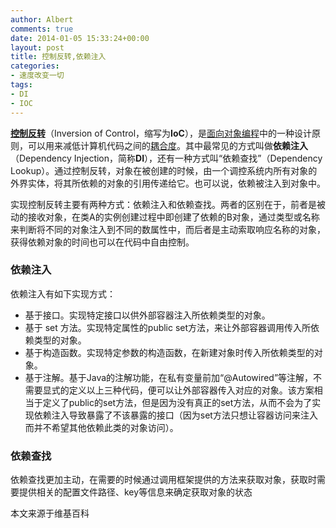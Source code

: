 ```yaml
---
author: Albert
comments: true
date: 2014-01-05 15:33:24+00:00
layout: post
title: 控制反转,依赖注入
categories:
- 速度改变一切
tags:
- DI
- IOC
---
```


[**控制反转**](http://zh.wikipedia.org/wiki/%E6%8E%A7%E5%88%B6%E5%8F%8D%E8%BD%AC)（Inversion of Control，缩写为**IoC**），是[面向对象编程](http://zh.wikipedia.org/wiki/%E9%9D%A2%E5%90%91%E5%AF%B9%E8%B1%A1%E7%BC%96%E7%A8%8B)中的一种设计原则，可以用来减低计算机代码之间的[耦合度](http://zh.wikipedia.org/wiki/%E8%80%A6%E5%90%88%E5%BA%A6_(%E8%A8%88%E7%AE%97%E6%A9%9F%E7%A7%91%E5%AD%B8))。其中最常见的方式叫做**依赖注入**（Dependency Injection，简称**DI**），还有一种方式叫“依赖查找”（Dependency Lookup）。通过控制反转，对象在被创建的时候，由一个调控系统内所有对象的外界实体，将其所依赖的对象的引用传递给它。也可以说，依赖被注入到对象中。

实现控制反转主要有两种方式：依赖注入和依赖查找。两者的区别在于，前者是被动的接收对象，在类A的实例创建过程中即创建了依赖的B对象，通过类型或名称来判断将不同的对象注入到不同的数属性中，而后者是主动索取响应名称的对象，获得依赖对象的时间也可以在代码中自由控制。


### 依赖注入


依赖注入有如下实现方式：
	
  * 基于接口。实现特定接口以供外部容器注入所依赖类型的对象。
  * 基于 set 方法。实现特定属性的public set方法，来让外部容器调用传入所依赖类型的对象。
  * 基于构造函数。实现特定参数的构造函数，在新建对象时传入所依赖类型的对象。
  * 基于注解。基于Java的注解功能，在私有变量前加“@Autowired”等注解，不需要显式的定义以上三种代码，便可以让外部容器传入对应的对象。该方案相当于定义了public的set方法，但是因为没有真正的set方法，从而不会为了实现依赖注入导致暴露了不该暴露的接口（因为set方法只想让容器访问来注入而并不希望其他依赖此类的对象访问）。


### 依赖查找


依赖查找更加主动，在需要的时候通过调用框架提供的方法来获取对象，获取时需要提供相关的配置文件路径、key等信息来确定获取对象的状态

本文来源于维基百科


